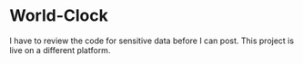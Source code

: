 # World-Clock

I have to review the code for sensitive data before I can post.
This project is live on a different platform. 
